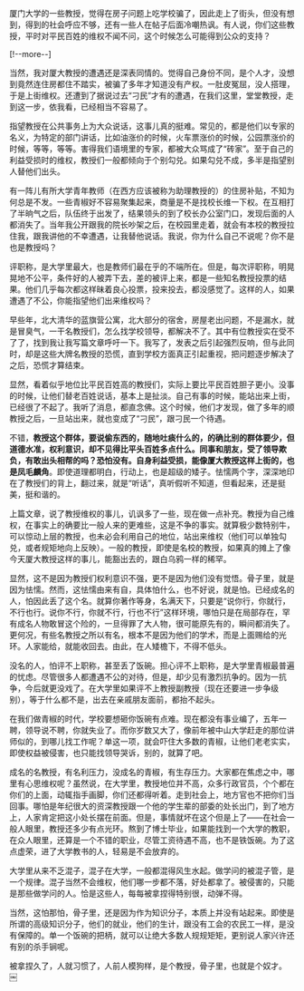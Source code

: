 厦门大学的一些教授，觉得在房子问题上吃学校骗了，因此走上了街头，但没有想到，得到的社会呼应不够，还有一些人在帖子后面冷嘲热讽。有人说，你们这些教授，平时对平民百姓的维权不闻不问，这个时候怎么可能得到公众的支持？

[!--more--]

当然，我对厦大教授的遭遇还是深表同情的。觉得自己身份不同，是个人才，没想到竟然连住房都住不踏实，被骗了多年才知道没有产权。一肚皮冤屈，没人搭理，于是上街维权。还遭到了据说过去“刁民”才有的遭遇，在我们这里，堂堂教授，走到这一步，依我看，已经相当不容易了。

指望教授在公共事务上为大众说话，这事儿真的挺难。常见的，都是他们以专家的名义，为特定的部门讲话，比如油涨价的时候，火车票涨价的时候，公园票涨价的时候，等等，等等。害得我们语境里的专家，都被大众骂成了“砖家”。至于自己的利益受损时的维权，教授们一般都倾向于个别勾兑。如果勾兑不成，多半是指望别人替他们出头。

有一阵儿有所大学青年教师（在西方应该被称为助理教授的）的住房补贴，不知为何总是不发。一些青椒好不容易聚集起来，商量是不是找校长维一下权。在互相打了半晌气之后，队伍终于出发了，结果领头的到了校长办公室门口，发现后面的人都消失了。当年我公开跟我的院长吵架之后，在校园里走着，就会有本校的教授拉住我，跟我讲他的不幸遭遇，让我替他说话。我说，你为什么自己不说呢？你不是也是教授吗？

评职称，是大学里最大，也是教师们最在乎的不端所在。但是，每次评职称，明晃晃地不公平，条件好的人被弄下去，差的被评上来，都是一些知名教授投票的结果。他们几乎每次都这样昧着良心投票，投来投去，都没感觉了。这样的人，如果遭遇了不公，你能指望他们出来维权吗？

早些年，北大清华的蓝旗营公寓，北大部分的宿舍，房屋老出问题，不是漏水，就是冒臭气，一干名教授们，怎么找学校领导，都解决不了。其中有位教授实在受不了了，找到我让我写篇文章呼吁一下。我写了，发表之后引起强烈反响，但与此同时，却是这些大牌名教授的恐慌，直到学校方面真正引起重视，把问题逐步解决了之后，恐慌才算结束。

显然，看着似乎地位比平民百姓高的教授们，实际上要比平民百姓胆子更小。没事的时候，让他们替老百姓说话，基本上是扯淡。自己有事的时候，能站出来上街，已经很了不起了。我听了消息，都直念佛。这个时候，他们才发现，做了多年的顺教授之后，一旦站出来，就也变成了“刁民”，跟刁民一个待遇。

不错，**教授这个群体，要说偷东西的，随地吐痰什么的，的确比别的群体要少，但道德水准，权利意识，却不见得比平头百姓多点什么。同事和朋友，受了领导欺负，有敢出头相帮的吗？恐怕没有。自身利益受损，能像厦大教授这样上街的，也是凤毛麟角**。即使道理都明白，行动上，也是超级的矮子。怯懦两个字，深深地印在了教授们的背上，翻过来，就是“听话”，真听假听不知道，但看起来，还是挺美，挺和谐的。



    
上篇文章，说了教授维权的事儿，讥讽多了一些，现在做一点补充。教授为自己维权，在事实上的确要比一般人来的更难些，这是不争的事实。就算极少数特别牛，可以惊动上层的教授，也未必会利用自己的地位，站出来维权（他们可以单独勾兑，或者规矩地向上反映）。一般的教授，即使是名校的教授，如果真的摊上了像今天厦大教授这样的事儿，能豁出去的，跟白乌鸦一样的稀罕。

显然，这不是因为教授们权利意识不强，更不是因为他们没有觉悟。骨子里，就是因为怯懦。然而，这怯懦由来有自，具体怕什么，也不好说，就是怕。已经成名的人，怕因此丢了这个名。就算你著作等身，名满天下，只要是“说你行，你就行，不行也行。说你不行，你就不行，行也不行”这样环境，哪怕只是在局部存在，罕有成名人物敢冒这个险的，一旦得罪了大人物，很可能原先有的，瞬间都消失了。更何况，有些名教授之所以有名，根本不是因为他们的学术，而是上面赐给的光环。人家能给，就能收回去。由此，在人矮檐下，不得不低头。

没名的人，怕评不上职称，甚至丢了饭碗。担心评不上职称，是大学里青椒最普遍的忧虑。尽管很多人都遭遇不公的对待，但是，却少见有激烈抗争的。因为一抗争，今后就更没戏了。在大学里如果评不上教授副教授（现在还要进一步争级别），等于什么都不是，出去在亲戚朋友面前，都抬不起头。

在我们做青椒的时代，学校要想砸你饭碗有点难。现在都没有事业编了，五年一聘，领导说不聘，你就失业了。而你岁数又大了，像前年被中山大学赶走的那位讲师似的，到哪儿找工作呢？单这一项，就会吓住大多数的青椒，让他们老老实实，即使权益被侵害，也只能找领导哭诉，别的，就算了吧。

成名的名教授，有名利压力，没成名的青椒，有生存压力。大家都在焦虑之中，哪里有心思维权呢？虽然说，在大学里，教授地位并不高，众多行政官员，个个都在你们的上面，动辄指手画脚，你们还都得听着。走到社会上，地方官也不把你们当回事。哪怕是年纪很大的资深教授跟一个他的学生辈的部委的处长出门，到了地方上，人家肯定把这小处长摆在前面。但是，事情就坏在这个但是上了——在社会一般人眼里，教授还多少有点光环。熬到了博士毕业，如果能找到一个大学的教职，在众人眼里，还算是一个不错的职业，尽管工资待遇不高，也不是铁饭碗。为了这点虚荣，进了大学教书的人，轻易是不会放弃的。

大学里从来不乏混子，混子在大学，一般都混得风生水起。做学问的被混子管，是一个规律。混子当然不会维权，他们哪一步都不落，好处都拿了。被侵害的，只能是那些做学问的人。恰是这些人，每每被拿捏得特别很，动弹不得。

当然，这怕那怕，骨子里，还是因为作为知识分子，本质上并没有站起来。即使是所谓的高级知识分子，他们的就业，他们的生计，跟没有工会的农民工一样，是没有保障的。单一个饭碗的把柄，就可以让绝大多数人规规矩矩，更别说人家兴许还有别的杀手锏呢。

被拿捏久了，人就习惯了，人前人模狗样，是个教授，骨子里，也就是个奴才。
￼

